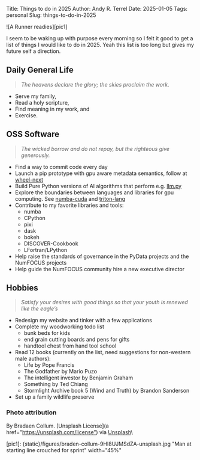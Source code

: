 Title: Things to do in 2025
Author: Andy R. Terrel
Date: 2025-01-05
Tags: personal
Slug: things-to-do-in-2025

![A Runner readies][pic1]

I seem to be waking up with purpose every morning so I felt it good to get a list of things I would like to do in 2025. Yeah this list is too long but gives my future self a direction.

## Daily General Life

> *The heavens declare the glory; the skies proclaim the work.*

- Serve my family,
- Read a holy scripture,
- Find meaning in my work, and
- Exercise.

## OSS Software

> *The wicked borrow and do not repay, but the righteous give generously.*

- Find a way to commit code every day
- Launch a pip prototype with gpu aware metadata semantics, follow at [wheel-next](https://github.com/wheel-next)
- Build Pure Python versions of AI algorithms that perform e.g. [llm.py](https://github.com/aterrel/llm.py)
- Explore the boundaries between languages and libraries for gpu computing. See [numba-cuda](https://github.com/nvidia/numba-cuda) and [triton-lang](https://github.com/triton-lang/triton)
- Contribute to my favorite libraries and tools:
	- numba
	- CPython
	- pixi
	- dask
	- bokeh
	- DISCOVER-Cookbook
	- LFortran/LPython
- Help raise the standards of governance in the PyData projects and the NumFOCUS projects
- Help guide the NumFOCUS community hire a new executive director

## Hobbies

> *Satisfy your desires with good things so that your youth is renewed like the eagle’s*

- Redesign my website and tinker with a few applications
- Complete my woodworking todo list
	- bunk beds for kids
	- end grain cutting boards and pens for gifts
	- handtool chest from hand tool school
- Read 12 books (currently on the list, need suggestions for non-western male authors):
	- Life by Pope Francis
	- The Godfather by Mario Puzo
	- The intelligent investor by Benjamin Graham
	- Something by Ted Chiang
	- Stormlight Archive book 5 (Wind and Truth) by Brandon Sanderson
- Set up a family wildlife preserve



### Photo attribution

By Bradaen Collum. [Unsplash License](a
href="https://unsplash.com/license”) via
[Unsplash](https://unsplash.com/photos/man-on-running-field-9HI8UJMSdZA)\

[pic1]: {static}/figures/braden-collum-9HI8UJMSdZA-unsplash.jpg "Man at starting line crouched for sprint" width="45%"
